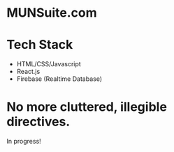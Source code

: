 # MUNSuite.com

# Tech Stack
<ul>
  <li>HTML/CSS/Javascript</li>
  <li>React.js</li>
  <li>Firebase (Realtime Database)</li>
</ul>

# No more cluttered, illegible directives.
In progress!

